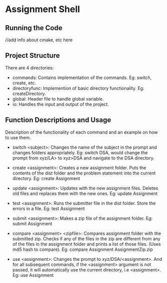 # Assignment Shell

## Running the Code

//add info about cmake, etc here

## Project Structure

There are 4 directories:
* commands: Contains implementation of the commands. Eg: switch, create, etc.
* directoryfunc: Implemention of basic directory functionality. Eg: createDirectory.
* global: Header file to handle global variable.
* io: Handles the input and output of the project.

## Function Descriptions and Usage

Description of the functionality of each command and an example on how to use them.

* switch \<subject\>:  Changes the name of the subject  in  the  prompt  and  changes folders  appropriately.
Eg: switch DSA, would change the prompt from xyz/LA> to xyz>DSA and navigate to the DSA directory.

* create \<assignment\>:   Creates  a  new  assignment folder. Puts the contents of the dist folder and the problem statement into the current directory.
Eg: create Assignment

* update \<assignment\>:   Updates with the new assignment files. Deletes old files and replaces them with the new ones.
Eg: update Assignment

* test  \<assignment\>:  Runs the submitter file in the  dist  folder.   Store  the  errors in a file.
Eg: test Assignment

* submit  \<assignment\>: Makes a zip file of the assignment folder.
Eg: submit Assignment

* compare \<assignment\> \<zipfile\>: Compares assignment folder with the submitted zip. Checks if any of the files in the zip are different from any of the files in the assignment folder and  prints a list of those files. (Uses md5 hash to compare).
Eg: compare Assignment AssignmentZip.zip

* use \<assignment\>: Changes the prompt to xyz/DSA/\<assignment\>. And for all subsequent commands, if the \<assignment\> argument is not passed, it will automatically use the current directory, i.e \<assignment\>.
Eg: use Assignment

